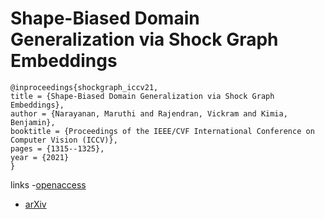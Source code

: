 # Shape-Biased Domain Generalization via Shock Graph Embeddings

```
@inproceedings{shockgraph_iccv21,
title = {Shape-Biased Domain Generalization via Shock Graph Embeddings},
author = {Narayanan, Maruthi and Rajendran, Vickram and Kimia, Benjamin},
booktitle = {Proceedings of the IEEE/CVF International Conference on Computer Vision (ICCV)},
pages = {1315--1325},
year = {2021}
}
```

links
-[openaccess](http://openaccess.thecvf.com//content/ICCV2021/html/Narayanan_Shape-Biased_Domain_Generalization_via_Shock_Graph_Embeddings_ICCV_2021_paper.html)
- [arXiv](https://arxiv.org/abs/2109.05671)
